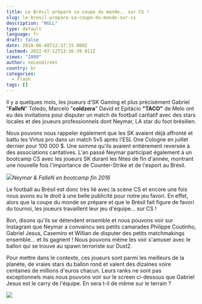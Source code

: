 ```yaml
---
title: Le Brésil prépare sa coupe du monde.. sur CS !
slug: le-bresil-prepare-sa-coupe-du-monde-sur-cs
description: "NULL"
type: default
language: fr
draft: false
date: 2018-06-08T12:37:15.000Z
lastmod: 2022-07-12T13:16:39.011Z
views: "2800"
author: neLendirekt
country: br
categories:
  - Flash
tags: []
---
```

Il y a quelques mois, les joueurs d'SK Gaming et plus précisément Gabriel "**FalleN**" Toledo, Marcelo "**coldzera**" David et Epitácio **"TACO"** de Melo ont eu des invitations pour disputer un match de football caritatif avec des stars locales et des joueurs professionnels dont Neymar, LA star du foot brésilien.

Nous pouvons nous rappeler également que les SK avaient déjà affronté et battu les Virtus pro dans un match 5v5 après l'ESL One Cologne en juillet dernier pour 100 000 $. Une somme qu'ils avaient entièrement reversée à des associations caritatives. L'an passé Neymar participait également à un bootcamp CS avec les joueurs SK durant les fêtes de fin d'année, montrant une nouvelle fois l'importance de Counter-Strike et de l'esport au Brésil.

![](/images/articles/5b1a7286429c2/images/a2pZAADSOqhkW5h0Tqmvbujh76ODe2HtCcbmN9CJ.jpeg)_Neymar & FalleN en bootcamp fin 2016_

Le football au Brésil est donc très lié avec la scène CS et encore une fois nous avons eu le droit à une belle publicité pour notre jeu favori. En effet, alors que la coupe du monde se prépare et que le Brésil fait figure de favori du tournoi, les joueurs travaillent leur jeu d'équipe... sur CS ! 

Bon, disons qu'ils se détendent ensemble et nous pouvons voir sur Instagram que Neymar a convaincu ses petits camarades Philippe Coutinho, Gabriel Jesus, Casemiro et Willian de disputer des petits matchmakings ensemble... et ils gagnent ! Nous pouvons même les voir s'amuser avec le ballon qui se trouve au spawn terroriste sur Dust2.

Pour mettre dans le contexte, ces joueurs sont parmi les meilleurs de la planète, de vraies stars du ballon rond et valent des dizaines voire centaines de millions d'euros chacun. Leurs ranks ne sont pas exceptionnels mais nous pouvons voir sur le screen ci-dessous que Gabriel Jesus est le carry de l'équipe. En sera t-il de même sur le terrain ?

![](/images/articles/5b1a7286429c2/images/M0oPKBJgl3ucbm4diBp3D6OT6T2Q1OHVXyAUMPm4.jpeg)
